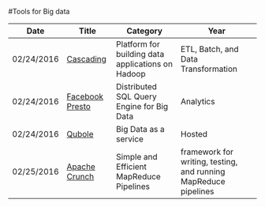 #Tools for Big data

| Date       | Title         | Category  | Year  |
| ---------- |---------------| ----------|-------|
| 02/24/2016 | [Cascading](http://www.cascading.org/) | Platform for building data applications on Hadoop | ETL, Batch, and Data Transformation 
| 02/24/2016 | [Facebook Presto](https://prestodb.io/) | Distributed SQL Query Engine for Big Data | Analytics
| 02/24/2016 | [Qubole](https://www.qubole.com/) | Big Data as a service | Hosted
| 02/25/2016 | [Apache Crunch](https://crunch.apache.org/getting-started.html) | Simple and Efficient MapReduce Pipelines | framework for writing, testing, and running MapReduce pipelines
